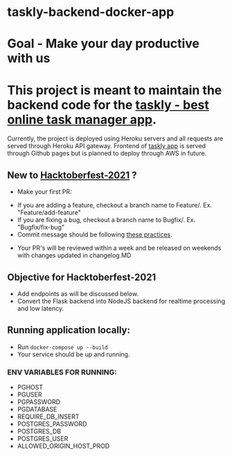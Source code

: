 # taskly-backend-docker-app

# Goal - Make your day productive with us

# This project is meant to maintain the backend code for the [taskly - best online task manager app](https://souravs17031999.github.io/taskly-home/).

Currently, the project is deployed using Heroku servers and all requests are served through Heroku API gateway.
Frontend of [taskly app](https://github.com/souravs17031999/taskly-home) is served through Github pages but is planned to deploy through AWS in future.

## New to [Hacktoberfest-2021](https://hacktoberfest.digitalocean.com/) ?

- Make your first PR:

* If you are adding a feature, checkout a branch name to Feature/<PR-TITLE>. Ex. "Feature/add-feature"
* If you are fixing a bug, checkout a branch name to Bugfix/<Bug-title-fix>. Ex. "Bugfix/fix-bug"
* Commit message should be following [these practices](https://chris.beams.io/posts/git-commit/).

- Your PR's will be reviewed within a week and be released on weekends with changes updated in changelog.MD

## Objective for Hacktoberfest-2021

- Add endpoints as will be discussed below.
- Convert the Flask backend into NodeJS backend for realtime processing and low latency.

## Running application locally:

- Run `docker-compose up --build`
- Your service should be up and running.

### ENV VARIABLES FOR RUNNING:

- PGHOST
- PGUSER
- PGPASSWORD
- PGDATABASE
- REQUIRE_DB_INSERT
- POSTGRES_PASSWORD
- POSTGRES_DB
- POSTGRES_USER
- ALLOWED_ORIGIN_HOST_PROD
